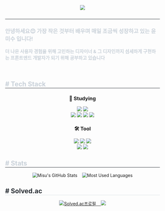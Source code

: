 <div align= "center">
    <img src="https://capsule-render.vercel.app/api?type=rounded&color=0D1116&height=130&text=Welcome%20to%20%20Misu's%20Github&animation=fadeIn&fontColor=C2E7C4&fontSize=50&section=header"/>
    </div>
    <div align="center"> 
    <h2 style="border-bottom: 1px solid #21262d; color: #c9d1d9;"></h2>
    <div style="font-weight: 700; font-size: 15px; text-align: left; color: #c9d1d9;">
        <h3>안녕하세요😊 가장 작은 것부터 배우며 매일 조금씩 성장하고 있는 윤미수 입니다!</h3>
        <p>더 나은 사용자 경험을 위해 고민하는 <b>디자이너</b> & 그 디자인까지 섬세하게 구현하는 <b>프론트엔드 개발자</b>가 되기 위해 공부하고 있습니다</p>
        <br/>
    </div>
    </div>
    <div style="text-align: left;">
    <h2 style="border-bottom: 1px solid #21262d; color: #c9d1d9;"> # Tech Stack </h2>
    <div  align= "center">
          <h3>📖 Studying</h3>
          <img src="https://img.shields.io/badge/C-A8B9CC?style=for-the-badge&logo=C&logoColor=white">
          <img src="https://img.shields.io/badge/Python-3776AB?style=for-the-badge&logo=Python&logoColor=white">
          <br/>
          <img src="https://img.shields.io/badge/HTML5-E34F26?style=for-the-badge&logo=HTML5&logoColor=white">
          <img src="https://img.shields.io/badge/CSS3-1572B6?style=for-the-badge&logo=CSS3&logoColor=white">
          <img src="https://img.shields.io/badge/Javascript-F7DF1E?style=for-the-badge&logo=Javascript&logoColor=white">
          <img src="https://img.shields.io/badge/React-61DAFB?style=for-the-badge&logo=React&logoColor=black">
          </div>
          <div  align= "center">
          <h3>🛠️ Tool</h3>
          <img src="https://img.shields.io/badge/Figma-F24E1E?style=for-the-badge&logo=Figma&logoColor=white">
          <img src="https://img.shields.io/badge/Photoshop-001E36?style=for-the-badge&logo=Photoshop&logoColor=blue">
          <img src="https://img.shields.io/badge/Illustrator-330000?style=for-the-badge&logo=Illustrator&logoColor=orange">
          <br/>
          <img src="https://img.shields.io/badge/github-181717.svg?style=for-the-badge&logo=github&logoColor=white"/>
          <img src="https://img.shields.io/badge/Notion-F3F3F3.svg?style=for-the-badge&logo=notion&logoColor=black"/>
          </div>
    </div>
    <div style="text-align: left;"> 
    <h2 style="border-bottom: 1px solid #21262d; color: #c9d1d9;"> # Stats </h2> <div align= "center">
        <img src="https://github-readme-stats.vercel.app/api?username=yoonmisu&layout=compact&show_icons=true&theme=dark&custom_title=🌱Misu's%20GitHub%20Stats&custom_theme=%7B%22background%22%3A%22000000%22%2C%22title%22%3A%22e9ffde%22%2C%22text%22%3A%22f3ffea%22%2C%22icon%22%3A%22e9ffde%22%7D" alt="Misu's GitHub Stats" />
&nbsp;&nbsp;
<img src="https://github-readme-stats.vercel.app/api/top-langs/?username=yoonmisu&layout=compact&theme=dark&custom_theme=%7B%22background%22%3A%22000000%22%2C%22title%22%3A%22e9ffde%22%2C%22text%22%3A%22f3ffea%22%7D"alt="Most Used Languages" />
    <br/>
    </div>
    <div style="text-align: left;"> 
      <h2 style="border-bottom: 1px solid #d8dee4; color: #282d33;"> # Solved.ac </h2>
      <div align="center">
        <p><a href="https://solved.ac/ymisu">
            <img src="http://mazassumnida.wtf/api/v2/generate_badge?boj=ymisu"alt="Solved.ac프로필">
                &nbsp;&nbsp;
            <img src="http://mazandi.herokuapp.com/api?handle=ymisu&theme=dark">
        </a></p>
      </div>
    </div>
